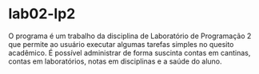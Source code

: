 # lab02-lp2

O programa é um trabalho da disciplina de Laboratório de Programação 2
que permite ao usuário executar algumas tarefas simples no quesito acadêmico.
É possível administrar de forma suscinta contas em cantinas, contas em laboratórios,
notas em disciplinas e a saúde do aluno.
